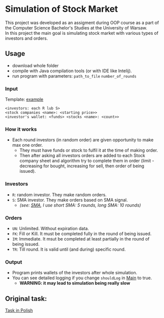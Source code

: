 # Simulation of Stock Market
This project was developed as an assigment during OOP course as a part of the Computer Science Bachelor's Studies at the University of Warsaw. <br>
In this project the main goal is simulating stock market with various types of investors and orders.

## Usage
- download whole folder
- compile with Java compilation tools (or with IDE like Intelij).
- run program with parameters: `path_to_file` `number_of_rounds`

### Input
Template: [example](./po.txt)
```
<investors: each R lub S>
<stock companies <name>: <starting price>>
<investor's wallet: <funds> <stocks <name>: <count>>
```

### How it works
- Each round investors (in random order) are given opportunity to make max one order.
  - They must have funds or stock to fulfil it at the time of making order.
  - Then after asking all investors orders are added to each Stock company sheet and algorithm try to complete them in order (limit - decreasing for bought, increasing for sell, then order of being issued).
 
### Investors
- `R`: random investor. They make random orders.
- `S`: SMA investor. They make orders based on SMA signal.
  - *(see: [SMA](https://www.investopedia.com/terms/s/sma.asp), I use short SMA: 5 rounds, long SMA: 10 rounds)*
### Orders
- `UN`: Unlimited. Without expiration data.
- `FK`: Fill or Kill. It must be completed fully in the round of being issued.
- `IM`: Immediate. It msut be completed at least partially in the round of being issued.
- `TR`: Till round. It is valid until (and during) specific round.

### Output
- Program prints wallets of the investors after whole simulation.
- You can see detailed logging if you change `shouldLog` in [Main](./src/main/java/pl/edu/mimuw/ms459531/main/Main.java) to true.
  - **WARNING: it may lead to simulation being really slow**

## Original task:
[Task in Polish](./task.pdf)


